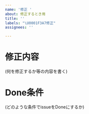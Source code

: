 ```yaml
---
name: '修正 '
about: 修正するとき用
title: ''
labels: "\U0001F3A7修正"
assignees: ''

---
```


# 修正内容
(何を修正するか等の内容を書く)

# Done条件
(どのような条件でissueをDoneにするか)
